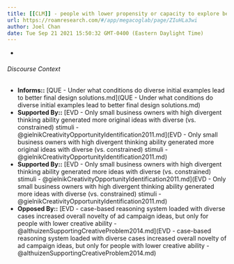 ```yaml
---
title: [[CLM]] - people with lower propensity or capacity to explore benefit *less* from diverse information during ideation
url: https://roamresearch.com/#/app/megacoglab/page/ZIuHLa3wi
author: Joel Chan
date: Tue Sep 21 2021 15:50:32 GMT-0400 (Eastern Daylight Time)
---
```


- 

###### Discourse Context

- **Informs::** [QUE - Under what conditions do diverse initial examples lead to better final design solutions.md](QUE - Under what conditions do diverse initial examples lead to better final design solutions.md)
- **Supported By::** [EVD - Only small business owners with high divergent thinking ability generated more original ideas with diverse (vs. constrained) stimuli - @gielnikCreativityOpportunityIdentification2011.md](EVD - Only small business owners with high divergent thinking ability generated more original ideas with diverse (vs. constrained) stimuli - @gielnikCreativityOpportunityIdentification2011.md)
- **Supported By::** [EVD - Only small business owners with high divergent thinking ability generated more ideas with diverse (vs. constrained) stimuli - @gielnikCreativityOpportunityIdentification2011.md](EVD - Only small business owners with high divergent thinking ability generated more ideas with diverse (vs. constrained) stimuli - @gielnikCreativityOpportunityIdentification2011.md)
- **Opposed By::** [EVD - case-based reasoning system loaded with diverse cases increased overall novelty of ad campaign ideas, but only for people with lower creative ability - @althuizenSupportingCreativeProblem2014.md](EVD - case-based reasoning system loaded with diverse cases increased overall novelty of ad campaign ideas, but only for people with lower creative ability - @althuizenSupportingCreativeProblem2014.md)

